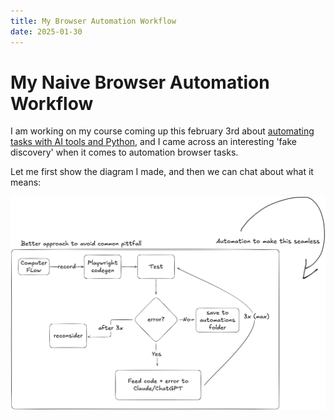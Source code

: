 ```yaml
---
title: My Browser Automation Workflow
date: 2025-01-30
---
```


# My Naive Browser Automation Workflow

I am working on my course coming up this february 3rd about [automating tasks with AI tools and Python](https://learning.oreilly.com/live-events/using-ai-tools-and-python-to-automate-tasks/0642572011642/), and I came across an interesting 'fake discovery' when it comes to automation browser tasks. 

Let me first show the diagram I made, and then we can chat about what it means:

![Browser Automation Diagram](../assets/diagram-browser-automation.png) 